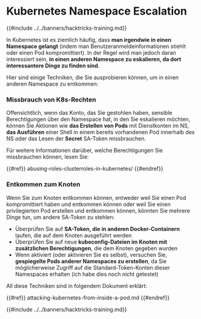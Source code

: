 # Kubernetes Namespace Escalation

{{#include ../../banners/hacktricks-training.md}}

In Kubernetes ist es ziemlich häufig, dass **man irgendwie in einen Namespace gelangt** (indem man Benutzeranmeldeinformationen stiehlt oder einen Pod kompromittiert). In der Regel wird man jedoch daran interessiert sein, **in einen anderen Namespace zu eskalieren, da dort interessantere Dinge zu finden sind**.

Hier sind einige Techniken, die Sie ausprobieren können, um in einen anderen Namespace zu entkommen:

### Missbrauch von K8s-Rechten

Offensichtlich, wenn das Konto, das Sie gestohlen haben, sensible Berechtigungen über den Namespace hat, in den Sie eskalieren möchten, können Sie Aktionen wie **das Erstellen von Pods** mit Dienstkonten im NS, **das Ausführen** einer Shell in einem bereits vorhandenen Pod innerhalb des NS oder das Lesen der **Secret** SA-Token missbrauchen.

Für weitere Informationen darüber, welche Berechtigungen Sie missbrauchen können, lesen Sie:

{{#ref}}
abusing-roles-clusterroles-in-kubernetes/
{{#endref}}

### Entkommen zum Knoten

Wenn Sie zum Knoten entkommen können, entweder weil Sie einen Pod kompromittiert haben und entkommen können oder weil Sie einen privilegierten Pod erstellen und entkommen können, könnten Sie mehrere Dinge tun, um andere SA-Token zu stehlen:

- Überprüfen Sie auf **SA-Token, die in anderen Docker-Containern** laufen, die auf dem Knoten ausgeführt werden
- Überprüfen Sie auf neue **kubeconfig-Dateien im Knoten mit zusätzlichen Berechtigungen**, die dem Knoten gegeben wurden
- Wenn aktiviert (oder aktivieren Sie es selbst), versuchen Sie, **gespiegelte Pods anderer Namespaces zu erstellen**, da Sie möglicherweise Zugriff auf die Standard-Token-Konten dieser Namespaces erhalten (ich habe dies noch nicht getestet)

All diese Techniken sind in folgendem Dokument erklärt:

{{#ref}}
attacking-kubernetes-from-inside-a-pod.md
{{#endref}}

{{#include ../../banners/hacktricks-training.md}}
